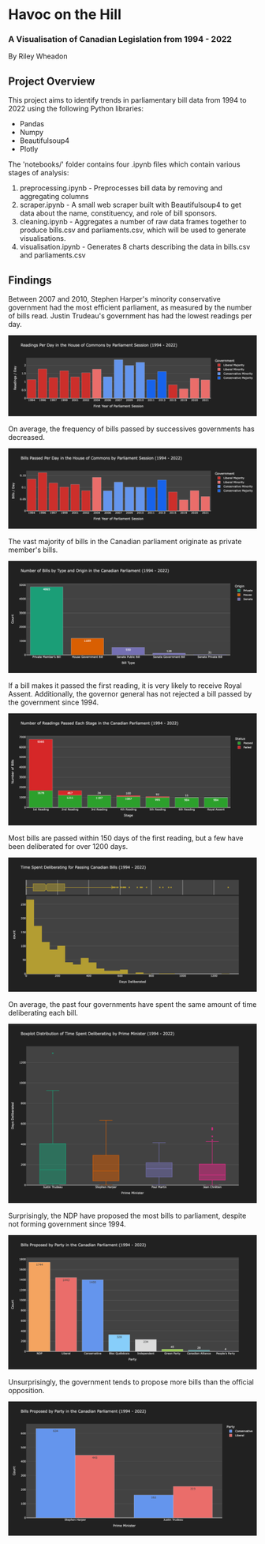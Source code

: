 # Havoc on the Hill
### A Visualisation of Canadian Legislation from 1994 - 2022
By Riley Wheadon


## Project Overview

This project aims to identify trends in parliamentary bill data from 1994 to 2022 using the following Python libraries:
- Pandas
- Numpy
- Beautifulsoup4
- Plotly

The 'notebooks/' folder contains four .ipynb files which contain various stages of analysis:
1. preprocessing.ipynb - Preprocesses bill data by removing and aggregating columns
2. scraper.ipynb - A small web scraper built with Beautifulsoup4 to get data about the name, constituency, and role of bill sponsors.
3. cleaning.ipynb - Aggregates a number of raw data frames together to produce bills.csv and parliaments.csv, which will be used to generate visualisations.
4. visualisation.ipynb - Generates 8 charts describing the data in bills.csv and parliaments.csv

## Findings

Between 2007 and 2010, Stephen Harper's minority conservative government had the most efficient parliament, as measured by the number of bills read. Justin Trudeau's government has had the lowest readings per day.

<img title="" alt="" src="/charts/images/fig-1-1.png">

On average, the frequency of bills passed by successives governments has decreased.

<img title="" alt="" src="/charts/images/fig-1-2.png">

The vast majority of bills in the Canadian parliament originate as private member's bills.

<img title="" alt="" src="/charts/images/fig-2.png">

If a bill makes it passed the first reading, it is very likely to receive Royal Assent. Additionally, the governor general has not rejected a bill passed by the government since 1994.

<img title="" alt="" src="/charts/images/fig-3.png">

Most bills are passed within 150 days of the first reading, but a few have been deliberated for over 1200 days.

<img title="" alt="" src="/charts/images/fig-4-1.png">

On average, the past four governments have spent the same amount of time deliberating each bill. 

<img title="" alt="" src="/charts/images/fig-4-2.png">

Surprisingly, the NDP have proposed the most bills to parliament, despite not forming government since 1994.

<img title="" alt="" src="/charts/images/fig-5-1.png">

Unsurprisingly, the government tends to propose more bills than the official opposition.

<img title="" alt="" src="/charts/images/fig-5-2.png">
